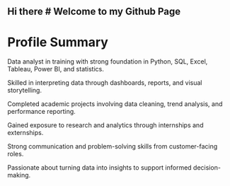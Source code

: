 ## Hi there  # Welcome to my Github Page

# Profile Summary<br/>
Data analyst in training with strong foundation in Python, SQL, Excel, Tableau, Power BI, and statistics.

Skilled in interpreting data through dashboards, reports, and visual storytelling.

Completed academic projects involving data cleaning, trend analysis, and performance reporting.

Gained exposure to research and analytics through internships and externships.

Strong communication and problem-solving skills from customer-facing roles.

Passionate about turning data into insights to support informed decision-making.
